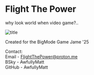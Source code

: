 # Flight The Power  
why look world when video game?..  
  
![title](https://github.com/user-attachments/assets/8fecb3fb-1e52-45e0-9abc-eef20fd8f2dc) 
  
Created for the BigMode Game Jame '25  

Contact:  
Email - FlightThePower@proton.me  
BSky - AwfullyMatt  
GitHub - AwfullyMatt  
